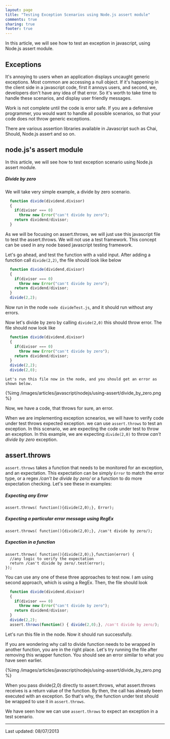 ```yaml
---
layout: page
title: "Testing Exception Scenarios using Node.js assert module"
comments: true
sharing: true
footer: true
---
```


 In this article, we will see how to test an exception in javascript, using Node.js assert module. 

## Exceptions
 
  It's annoying to users when an application displays uncaught generic exceptions. Most common are accessing a null object. If it's happening in the client side in a javascript code, first it annoys users, and second, we, developers don't have any idea of that error.  So it's worth to take time to handle these scenarios, and display user friendly messages.
 
  Work is not complete until the code is error safe. If you are a defensive programmer, you would want to handle all possible scenarios, so that your code does not throw generic exceptions.  

  There are various assertion libraries available in Javascript such as Chai, Should, Node.js assert and so on. 

## node.js's assert module

  In this article, we will see how to test exception scenario using Node.js assert module.
##### Divide by zero 
 We will take very simple example, a divide by zero scenario. 

``` javascript
  function divide(dividend,divisor)
  {
    if(divisor === 0)
      throw new Error("can't divide by zero");
    return dividend/divisor;
  }
```
 As we will be focusing on assert.throws, we will just use this javascript file to test the assert.throws. We will not use a test framework. This concept can be used in any node based javascript testing framework. 
 
 Let's go ahead, and test the function with a valid input. 
After adding a function call ```divide(2,2)```, the file should look like below

``` javascript
  function divide(dividend,divisor)
  {
    if(divisor === 0)
      throw new Error("can't divide by zero");
    return dividend/divisor;
  }
  divide(2,2);
```
 Now run in the node ```node divideTest.js```, and it should run without any errors.

Now let's divide by zero by calling ```divide(2,0)``` this should throw error.
The file should now look like

``` javascript
  function divide(dividend,divisor)
  {
    if(divisor === 0)
      throw new Error("can't divide by zero");
    return dividend/divisor;
  }
  divide(2,2);
  divide(2,0);
```
    Let's run this file now in the node, and you should get an error as shown below.

 {%img /images/articles/javascript/nodejs/using-assert/divide_by_zero.png %}

  Now, we have a code, that throws for sure, an error.

 When we are implementing exception scnearios, we will have to verify code under test throws expected exception. 
we can use ```assert.throws``` to test an exception. In this scenario, we are expecting the code under test to throw an exception. 
In this example, we are expecting ```divide(2,0)``` to throw *can't divide by zero* exception. 

## assert.throws
 
   ```assert.throws``` takes a function that needs to be monitored for an exception, and an expectation. This expectation can be simply ```Error``` to match the error type, or a regex */can't be divide by zero/* or a function to do more expectation checking.
Let's see these in examples:

##### Expecting any Error
```
assert.throws( function(){divide(2,0);}, Error);
```
##### Expecting a particular error message using RegEx
```
assert.throws( function(){divide(2,0);}, /can't divide by zero/);
```

##### Expection in a function 
```
assert.throws( function(){divide(2,0);},function(error) {
  //any logic to verify the expectation
  return /can't divide by zero/.test(error); 
});
```
    
You can use any one of these three approaches to test now.
I am using second approach, which is using a RegEx.
Then, the file should look

``` javascript
  function divide(dividend,divisor)
  {
    if(divisor === 0)
      throw new Error("can't divide by zero");
    return dividend/divisor;
  }
  divide(2,2);
  assert.throws(function() { divide(2,0);}, /can't divide by zero/);
```
 
Let's run this file in the node. Now it should run successfully. 

 If you are wondering why call to divide function needs to be wrapped in another function, you are in the right place. Let's try running the file after removing this wrapper function. You should see an error similar to what you have seen earlier.
 
 {%img /images/articles/javascript/nodejs/using-assert/divide_by_zero.png %}

  When you pass divide(2,0) directly to assert.throws, what assert.throws receives is a return value of the function. By then, the call has already been executed with an exception.
So that's why, the function under test should be wrapped to use it in ```assert.throws```.

  We have seen how we can use ```assert.throws``` to expect an exception in a test scenario.
  
---
 Last updated: 08/07/2013
